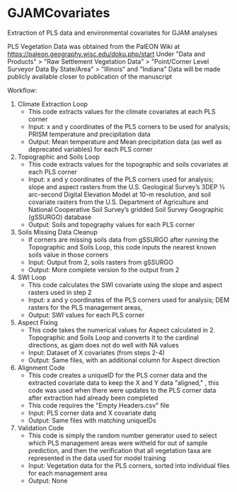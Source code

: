 # GJAMCovariates
Extraction of PLS data and environmental covariates for GJAM analyses

PLS Vegetation Data was obtained from the PalEON Wiki at https://paleon.geography.wisc.edu/doku.php/start
Under "Data and Products" > "Raw Settlement Vegetation Data" > "Point/Corner Level Surveyor Data By State/Area" > "Illinois" and "Indiana"
Data will be made publicly available closer to publication of the manuscript

Workflow:

1. Climate Extraction Loop
   - This code extracts values for the climate covariates at each PLS corner
   - Input: x and y coordinates of the PLS corners to be used for analysis; PRISM temperature and precipitation data
   - Output: Mean temperature and Mean precipitation data (as well as deprecated variables) for each PLS corner
2. Topographic and Soils Loop
   - This code extracts values for the topographic and soils covariates at each PLS corner
   - Input: x and y coordinates of the PLS corners used for analysis; slope and aspect rasters from the U.S. Geological Survey’s 3DEP ⅓ arc-second Digital Elevation Model at 10-m resolution, and soil covariate rasters from the U.S. Department of Agriculture and National Cooperative Soil Survey’s gridded Soil Survey Geographic (gSSURGO) database
   - Output: Soils and topography values for each PLS corner
3. Soils Missing Data Cleanup
   - If corners are missing soils data from gSSURGO after running the Topographic and Soils Loop, this code inputs the nearest known soils value in those corners
   - Input: Output from 2, soils rasters from gSSURGO
   - Output: More complete version fo the output from 2
3. SWI Loop
   - This code calculates the SWI covariate using the slope and aspect rasters used in step 2
   - Input: x and y coordinates of the PLS corners used for analysis; DEM rasters for the PLS management areas, 
   - Output: SWI values for each PLS corner
4. Aspect Fixing
   - This code takes the numerical values for Aspect calculated in 2. Topographic and Soils Loop and converts it to the cardinal directions, as gjam does not do well with NA values
   - Input: Dataset of X covariates (from steps 2-4)
   - Output: Same files, with an additional column for Aspect direction
5. Alignment Code
   - This code creates a uniqueID for the PLS corner data and the extracted covariate data to keep the X and Y data "aligned," , this code was used when there were updates to the PLS corner data after extraction had already been completed
   - This code requires the "Empty Headers.csv" file
   - Input: PLS corner data and X covariate datq
   - Output: Same files with matching uniqueIDs
6. Validation Code
   - This code is simply the random number generator used to select which PLS management areas were witheld for out of sample prediction, and then the verification that all vegetation taxa are represented in the data used for model training
   - Input: Vegetation data for the PLS corners, sorted into individual files for each management area
   - Output: None
